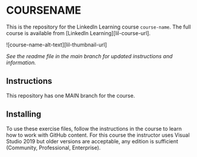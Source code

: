 # COURSENAME
This is the repository for the LinkedIn Learning course `course-name`. The full course is available from [LinkedIn Learning][lil-course-url].

![course-name-alt-text][lil-thumbnail-url] 

_See the readme file in the main branch for updated instructions and information._
## Instructions
This repository has one MAIN branch for the course.

## Installing
To use these exercise files, follow the instructions in the course to learn how to work with GitHub content. For this course the instructor uses Visual Studio 2019 but older versions are acceptable, any edition is sufficient (Community, Professional, Enterprise).

